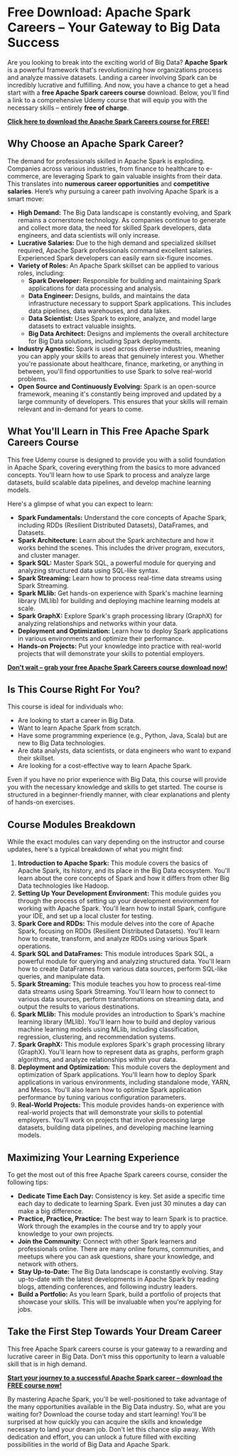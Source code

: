 # Free Download: Apache Spark Careers – Your Gateway to Big Data Success

Are you looking to break into the exciting world of Big Data? **Apache Spark** is a powerful framework that's revolutionizing how organizations process and analyze massive datasets. Landing a career involving Spark can be incredibly lucrative and fulfilling. And now, you have a chance to get a head start with a **free Apache Spark careers course** download. Below, you’ll find a link to a comprehensive Udemy course that will equip you with the necessary skills – entirely **free of charge**.

[**Click here to download the Apache Spark Careers course for FREE!**](https://udemywork.com/apache-spark-careers)

## Why Choose an Apache Spark Career?

The demand for professionals skilled in Apache Spark is exploding. Companies across various industries, from finance to healthcare to e-commerce, are leveraging Spark to gain valuable insights from their data. This translates into **numerous career opportunities** and **competitive salaries**. Here’s why pursuing a career path involving Apache Spark is a smart move:

*   **High Demand:** The Big Data landscape is constantly evolving, and Spark remains a cornerstone technology. As companies continue to generate and collect more data, the need for skilled Spark developers, data engineers, and data scientists will only increase.
*   **Lucrative Salaries:** Due to the high demand and specialized skillset required, Apache Spark professionals command excellent salaries. Experienced Spark developers can easily earn six-figure incomes.
*   **Variety of Roles:** An Apache Spark skillset can be applied to various roles, including:
    *   **Spark Developer:** Responsible for building and maintaining Spark applications for data processing and analysis.
    *   **Data Engineer:** Designs, builds, and maintains the data infrastructure necessary to support Spark applications. This includes data pipelines, data warehouses, and data lakes.
    *   **Data Scientist:** Uses Spark to explore, analyze, and model large datasets to extract valuable insights.
    *   **Big Data Architect:** Designs and implements the overall architecture for Big Data solutions, including Spark deployments.
*   **Industry Agnostic:** Spark is used across diverse industries, meaning you can apply your skills to areas that genuinely interest you. Whether you're passionate about healthcare, finance, marketing, or anything in between, you'll find opportunities to use Spark to solve real-world problems.
*   **Open Source and Continuously Evolving:** Spark is an open-source framework, meaning it's constantly being improved and updated by a large community of developers. This ensures that your skills will remain relevant and in-demand for years to come.

## What You'll Learn in This Free Apache Spark Careers Course

This free Udemy course is designed to provide you with a solid foundation in Apache Spark, covering everything from the basics to more advanced concepts. You'll learn how to use Spark to process and analyze large datasets, build scalable data pipelines, and develop machine learning models.

Here's a glimpse of what you can expect to learn:

*   **Spark Fundamentals:** Understand the core concepts of Apache Spark, including RDDs (Resilient Distributed Datasets), DataFrames, and Datasets.
*   **Spark Architecture:** Learn about the Spark architecture and how it works behind the scenes. This includes the driver program, executors, and cluster manager.
*   **Spark SQL:** Master Spark SQL, a powerful module for querying and analyzing structured data using SQL-like syntax.
*   **Spark Streaming:** Learn how to process real-time data streams using Spark Streaming.
*   **Spark MLlib:** Get hands-on experience with Spark's machine learning library (MLlib) for building and deploying machine learning models at scale.
*   **Spark GraphX:** Explore Spark's graph processing library (GraphX) for analyzing relationships and networks within your data.
*   **Deployment and Optimization:** Learn how to deploy Spark applications in various environments and optimize their performance.
*   **Hands-on Projects:** Put your knowledge into practice with real-world projects that will demonstrate your skills to potential employers.

[**Don't wait – grab your free Apache Spark Careers course download now!**](https://udemywork.com/apache-spark-careers)

## Is This Course Right For You?

This course is ideal for individuals who:

*   Are looking to start a career in Big Data.
*   Want to learn Apache Spark from scratch.
*   Have some programming experience (e.g., Python, Java, Scala) but are new to Big Data technologies.
*   Are data analysts, data scientists, or data engineers who want to expand their skillset.
*   Are looking for a cost-effective way to learn Apache Spark.

Even if you have no prior experience with Big Data, this course will provide you with the necessary knowledge and skills to get started. The course is structured in a beginner-friendly manner, with clear explanations and plenty of hands-on exercises.

## Course Modules Breakdown

While the exact modules can vary depending on the instructor and course updates, here's a typical breakdown of what you might find:

1.  **Introduction to Apache Spark:** This module covers the basics of Apache Spark, its history, and its place in the Big Data ecosystem. You'll learn about the core concepts of Spark and how it differs from other Big Data technologies like Hadoop.
2.  **Setting Up Your Development Environment:** This module guides you through the process of setting up your development environment for working with Apache Spark. You'll learn how to install Spark, configure your IDE, and set up a local cluster for testing.
3.  **Spark Core and RDDs:** This module delves into the core of Apache Spark, focusing on RDDs (Resilient Distributed Datasets). You'll learn how to create, transform, and analyze RDDs using various Spark operations.
4.  **Spark SQL and DataFrames:** This module introduces Spark SQL, a powerful module for querying and analyzing structured data. You'll learn how to create DataFrames from various data sources, perform SQL-like queries, and manipulate data.
5.  **Spark Streaming:** This module teaches you how to process real-time data streams using Spark Streaming. You'll learn how to connect to various data sources, perform transformations on streaming data, and output the results to various destinations.
6.  **Spark MLlib:** This module provides an introduction to Spark's machine learning library (MLlib). You'll learn how to build and deploy various machine learning models using MLlib, including classification, regression, clustering, and recommendation systems.
7.  **Spark GraphX:** This module explores Spark's graph processing library (GraphX). You'll learn how to represent data as graphs, perform graph algorithms, and analyze relationships within your data.
8.  **Deployment and Optimization:** This module covers the deployment and optimization of Spark applications. You'll learn how to deploy Spark applications in various environments, including standalone mode, YARN, and Mesos. You'll also learn how to optimize Spark application performance by tuning various configuration parameters.
9.  **Real-World Projects:** This module provides hands-on experience with real-world projects that will demonstrate your skills to potential employers. You'll work on projects that involve processing large datasets, building data pipelines, and developing machine learning models.

## Maximizing Your Learning Experience

To get the most out of this free Apache Spark careers course, consider the following tips:

*   **Dedicate Time Each Day:** Consistency is key. Set aside a specific time each day to dedicate to learning Spark. Even just 30 minutes a day can make a big difference.
*   **Practice, Practice, Practice:** The best way to learn Spark is to practice. Work through the examples in the course and try to apply your knowledge to your own projects.
*   **Join the Community:** Connect with other Spark learners and professionals online. There are many online forums, communities, and meetups where you can ask questions, share your knowledge, and network with others.
*   **Stay Up-to-Date:** The Big Data landscape is constantly evolving. Stay up-to-date with the latest developments in Apache Spark by reading blogs, attending conferences, and following industry leaders.
*   **Build a Portfolio:** As you learn Spark, build a portfolio of projects that showcase your skills. This will be invaluable when you're applying for jobs.

## Take the First Step Towards Your Dream Career

This free Apache Spark careers course is your gateway to a rewarding and lucrative career in Big Data. Don't miss this opportunity to learn a valuable skill that is in high demand.

[**Start your journey to a successful Apache Spark career – download the FREE course now!**](https://udemywork.com/apache-spark-careers)

By mastering Apache Spark, you'll be well-positioned to take advantage of the many opportunities available in the Big Data industry. So, what are you waiting for? Download the course today and start learning! You'll be surprised at how quickly you can acquire the skills and knowledge necessary to land your dream job. Don't let this chance slip away. With dedication and effort, you can unlock a future filled with exciting possibilities in the world of Big Data and Apache Spark.
